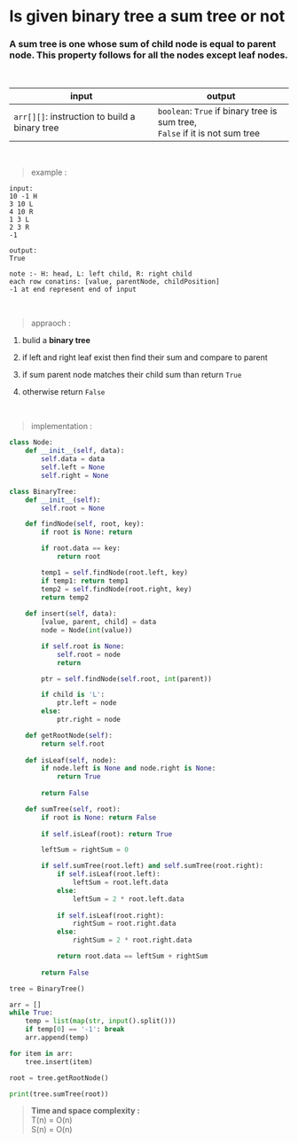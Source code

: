 # Is given binary tree a sum tree or not

### A sum tree is one whose sum of child node is equal to parent node. This property follows for all the nodes except leaf nodes.

<br>

| input | output |
| --- | --- |
| `arr[][]`: instruction to build a binary tree | `boolean`: `True` if binary tree is sum tree, <br> `False` if it is not sum tree |

<br>

> example :

```
input:
10 -1 H
3 10 L
4 10 R
1 3 L
2 3 R
-1

output:
True
```
```
note :- H: head, L: left child, R: right child
each row conatins: [value, parentNode, childPosition]
-1 at end represent end of input
```

<br>

> appraoch :

1. bulid a **binary tree**

2. if left and right leaf exist then find their sum and compare to parent

3. if sum parent node matches their child sum than return `True`

4. otherwise return `False`

<br>

> implementation :

```python
class Node:
    def __init__(self, data):
        self.data = data
        self.left = None
        self.right = None

class BinaryTree:
    def __init__(self):
        self.root = None

    def findNode(self, root, key):
        if root is None: return

        if root.data == key:
            return root

        temp1 = self.findNode(root.left, key)
        if temp1: return temp1
        temp2 = self.findNode(root.right, key)
        return temp2
    
    def insert(self, data):
        [value, parent, child] = data
        node = Node(int(value))

        if self.root is None:
            self.root = node
            return

        ptr = self.findNode(self.root, int(parent))

        if child is 'L':
            ptr.left = node
        else:
            ptr.right = node

    def getRootNode(self):
        return self.root
    
    def isLeaf(self, node):
        if node.left is None and node.right is None: 
            return True
        
        return False

    def sumTree(self, root):
        if root is None: return False
        
        if self.isLeaf(root): return True

        leftSum = rightSum = 0

        if self.sumTree(root.left) and self.sumTree(root.right):
            if self.isLeaf(root.left): 
                leftSum = root.left.data
            else:
                leftSum = 2 * root.left.data
            
            if self.isLeaf(root.right): 
                rightSum = root.right.data
            else:
                rightSum = 2 * root.right.data

            return root.data == leftSum + rightSum
        
        return False

tree = BinaryTree()

arr = []
while True:
    temp = list(map(str, input().split()))
    if temp[0] == '-1': break
    arr.append(temp)

for item in arr:
    tree.insert(item)

root = tree.getRootNode()

print(tree.sumTree(root))
```

> **Time and space complexity :**
<br>T(n) = O(n)
<br>S(n) = O(n)